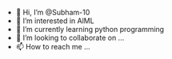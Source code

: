 - 👋 Hi, I’m @Subham-10
- 👀 I’m interested in AlML
- 🌱 I’m currently learning python programming 
- 💞️ I’m looking to collaborate on ...
- 📫 How to reach me ...

<!---
Subham-10/Subham-10 is a ✨ special ✨ repository because its `README.md` (this file) appears on your GitHub profile.
You can click the Preview link to take a look at your changes.
--->
